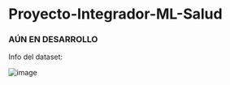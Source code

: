 # Proyecto-Integrador-ML-Salud

### AÚN EN DESARROLLO

Info del dataset:

![image](https://github.com/SantosIparraguirre/ML-Hospitalizaciones/assets/154923689/40c19a28-ee4f-4bca-a557-cbe9c2822c00)

